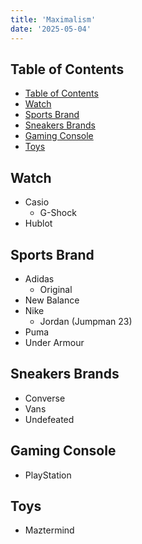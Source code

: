 ```yaml
---
title: 'Maximalism'
date: '2025-05-04'
---
```


## Table of Contents

- [Table of Contents](#table-of-contents)
- [Watch](#watch)
- [Sports Brand](#sports-brand)
- [Sneakers Brands](#sneakers-brands)
- [Gaming Console](#gaming-console)
- [Toys](#toys)

## Watch

- Casio
  - G-Shock
- Hublot

## Sports Brand

- Adidas
  - Original
- New Balance
- Nike
  - Jordan (Jumpman 23)
- Puma
- Under Armour

## Sneakers Brands

- Converse
- Vans
- Undefeated

## Gaming Console

- PlayStation

## Toys

- Maztermind
